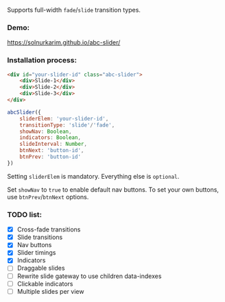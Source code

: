 Supports full-width `fade`/`slide` transition types.

### Demo:
https://solnurkarim.github.io/abc-slider/

### Installation process:
```html
<div id="your-slider-id" class="abc-slider">
    <div>Slide-1</div>
    <div>Slide-2</div>
    <div>Slide-3</div>
</div>
```

```javascript
abcSlider({
    sliderElem: 'your-slider-id',
    transitionType: 'slide'/'fade',
    showNav: Boolean,
    indicators: Boolean,
    slideInterval: Number,
    btnNext: 'button-id',
    btnPrev: 'button-id'
})
```
Setting `sliderElem` is mandatory. Everything else is `optional`.

Set `showNav` to `true` to enable default nav buttons. To set your own buttons, use `btnPrev`/`btnNext` options.


### TODO list:
- [x] Cross-fade transitions
- [x] Slide transitions
- [x] Nav buttons
- [x] Slider timings
- [x] Indicators
- [ ] Draggable slides
- [ ] Rewrite slide gateway to use children data-indexes
- [ ] Clickable indicators
- [ ] Multiple slides per view
